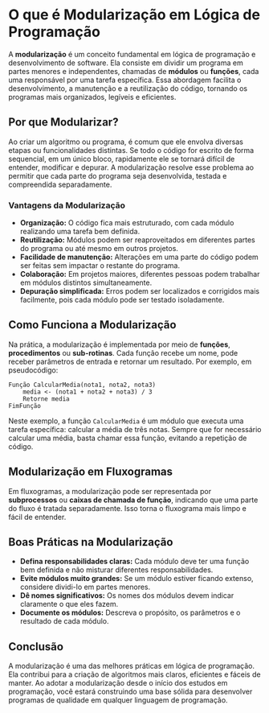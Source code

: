 
# O que é Modularização em Lógica de Programação

A **modularização** é um conceito fundamental em lógica de programação e desenvolvimento de software. Ela consiste em dividir um programa em partes menores e independentes, chamadas de **módulos** ou **funções**, cada uma responsável por uma tarefa específica. Essa abordagem facilita o desenvolvimento, a manutenção e a reutilização do código, tornando os programas mais organizados, legíveis e eficientes.

## Por que Modularizar?

Ao criar um algoritmo ou programa, é comum que ele envolva diversas etapas ou funcionalidades distintas. Se todo o código for escrito de forma sequencial, em um único bloco, rapidamente ele se tornará difícil de entender, modificar e depurar. A modularização resolve esse problema ao permitir que cada parte do programa seja desenvolvida, testada e compreendida separadamente.

### Vantagens da Modularização

- **Organização:** O código fica mais estruturado, com cada módulo realizando uma tarefa bem definida.
- **Reutilização:** Módulos podem ser reaproveitados em diferentes partes do programa ou até mesmo em outros projetos.
- **Facilidade de manutenção:** Alterações em uma parte do código podem ser feitas sem impactar o restante do programa.
- **Colaboração:** Em projetos maiores, diferentes pessoas podem trabalhar em módulos distintos simultaneamente.
- **Depuração simplificada:** Erros podem ser localizados e corrigidos mais facilmente, pois cada módulo pode ser testado isoladamente.

## Como Funciona a Modularização

Na prática, a modularização é implementada por meio de **funções**, **procedimentos** ou **sub-rotinas**. Cada função recebe um nome, pode receber parâmetros de entrada e retornar um resultado. Por exemplo, em pseudocódigo:

```pseudocode
Função CalcularMedia(nota1, nota2, nota3)
    media <- (nota1 + nota2 + nota3) / 3
    Retorne media
FimFunção
```

Neste exemplo, a função `CalcularMedia` é um módulo que executa uma tarefa específica: calcular a média de três notas. Sempre que for necessário calcular uma média, basta chamar essa função, evitando a repetição de código.

## Modularização em Fluxogramas

Em fluxogramas, a modularização pode ser representada por **subprocessos** ou **caixas de chamada de função**, indicando que uma parte do fluxo é tratada separadamente. Isso torna o fluxograma mais limpo e fácil de entender.

## Boas Práticas na Modularização

- **Defina responsabilidades claras:** Cada módulo deve ter uma função bem definida e não misturar diferentes responsabilidades.
- **Evite módulos muito grandes:** Se um módulo estiver ficando extenso, considere dividi-lo em partes menores.
- **Dê nomes significativos:** Os nomes dos módulos devem indicar claramente o que eles fazem.
- **Documente os módulos:** Descreva o propósito, os parâmetros e o resultado de cada módulo.

## Conclusão

A modularização é uma das melhores práticas em lógica de programação. Ela contribui para a criação de algoritmos mais claros, eficientes e fáceis de manter. Ao adotar a modularização desde o início dos estudos em programação, você estará construindo uma base sólida para desenvolver programas de qualidade em qualquer linguagem de programação.
```

